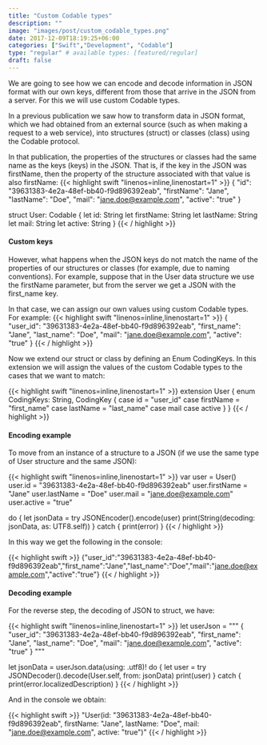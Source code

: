 ```yaml
---
title: "Custom Codable types"
description: ""
image: "images/post/custom_codable_types.png"
date: 2017-12-09T18:19:25+06:00
categories: ["Swift","Development", "Codable"]
type: "regular" # available types: [featured/regular]
draft: false
---
```

We are going to see how we can encode and decode information in JSON format with our own keys, different from those that arrive in the JSON from a server. For this we will use custom Codable types.

In a previous publication we saw how to transform data in JSON format, which we had obtained from an external source (such as when making a request to a web service), into structures (struct) or classes (class) using the Codable protocol.

In that publication, the properties of the structures or classes had the same name as the keys (keys) in the JSON. That is, if the key in the JSON was firstName, then the property of the structure associated with that value is also firstName:
{{< highlight swift "linenos=inline,linenostart=1" >}}
{
  "id": "39631383-4e2a-48ef-bb40-f9d896392eab",
  "firstName": "Jane",
  "lastName": "Doe",
  "mail": "jane.doe@example.com",
  "active": "true"
}

struct User: Codable {
  let id: String
  let firstName: String
  let lastName: String
  let mail: String
  let active: String
}
{{< / highlight >}}

#### Custom keys

However, what happens when the JSON keys do not match the name of the properties of our structures or classes (for example, due to naming conventions). For example, suppose that in the User data structure we use the firstName parameter, but from the server we get a JSON with the first_name key.

In that case, we can assign our own values ​​using custom Codable types. For example:
{{< highlight swift  "linenos=inline,linenostart=1" >}}
{
  "user_id": "39631383-4e2a-48ef-bb40-f9d896392eab",
  "first_name": "Jane",
  "last_name": "Doe",
  "mail": "jane.doe@example.com",
  "active": "true"
}
{{< / highlight >}}

Now we extend our struct or class by defining an Enum CodingKeys. In this extension we will assign the values ​​of the custom Codable types to the cases that we want to match:

{{< highlight swift  "linenos=inline,linenostart=1" >}}
extension User {
  enum CodingKeys: String, CodingKey {
    case id = "user_id"
    case firstName = "first_name"
    case lastName = "last_name"
    case mail
    case active
  }
}
{{< / highlight >}}

#### Encoding example

To move from an instance of a structure to a JSON (if we use the same type of User structure and the same JSON):

{{< highlight swift  "linenos=inline,linenostart=1" >}}
var user = User()
user.id = "39631383-4e2a-48ef-bb40-f9d896392eab"
user.firstName = "Jane"
user.lastName = "Doe"
user.mail = "jane.doe@example.com"
user.active = "true"

do {
    let jsonData = try JSONEncoder().encode(user)
    print(String(decoding: jsonData, as: UTF8.self))
} catch {
    print(error)
}
{{< / highlight >}}

In this way we get the following in the console:

{{< highlight swift >}}
{"user_id":"39631383-4e2a-48ef-bb40-f9d896392eab","first_name":"Jane","last_name":"Doe","mail":"jane.doe@example.com","active":"true"}
{{< / highlight >}}

#### Decoding example

For the reverse step, the decoding of JSON to struct, we have:

{{< highlight swift  "linenos=inline,linenostart=1" >}}
let userJson = """
{
  "user_id": "39631383-4e2a-48ef-bb40-f9d896392eab",
  "first_name": "Jane",
  "last_name": "Doe",
  "mail": "jane.doe@example.com",
  "active": "true"
}
"""

let jsonData = userJson.data(using: .utf8)!
do {
    let user = try JSONDecoder().decode(User.self, from: jsonData)
    print(user)
} catch {
    print(error.localizedDescription)
}
{{< / highlight >}}

And in the console we obtain:

{{< highlight swift >}}
"User(id: "39631383-4e2a-48ef-bb40-f9d896392eab", firstName: "Jane", lastName: "Doe", mail: "jane.doe@example.com", active: "true")"
{{< / highlight >}}
